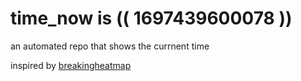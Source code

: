 # time_now is (( 1697439600078 ))

an automated repo that shows the currnent time

inspired by [breakingheatmap](https://github.com/breakingheatmap/breakingheatmap)